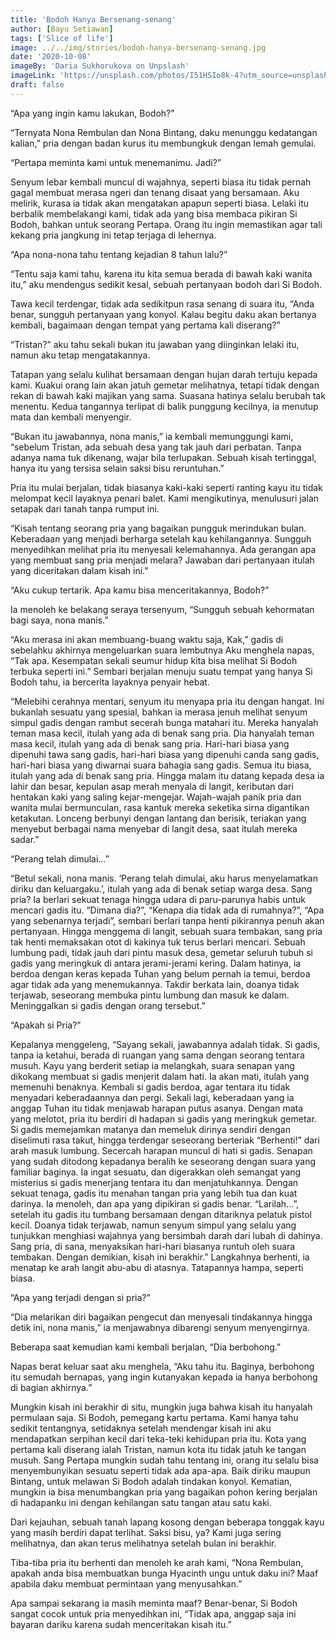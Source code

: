 ```yaml
---
title: 'Bodoh Hanya Bersenang-senang'
author: [Bayu Setiawan]
tags: ['Slice of life']
image: ../../img/stories/bodoh-hanya-bersenang-senang.jpg
date: '2020-10-08'
imageBy: 'Daria Sukhorukova on Unpslash'
imageLink: 'https://unsplash.com/photos/I51HSIo8k-4?utm_source=unsplash&utm_medium=referral&utm_content=creditShareLink'
draft: false
---
```


“Apa yang ingin kamu lakukan, Bodoh?”

“Ternyata Nona Rembulan dan Nona Bintang, daku menunggu kedatangan kalian,” pria dengan badan kurus itu membungkuk dengan lemah gemulai.

“Pertapa meminta kami untuk menemanimu. Jadi?”

Senyum lebar kembali muncul di wajahnya, seperti biasa itu tidak pernah gagal membuat merasa ngeri dan tenang disaat yang bersamaan. Aku melirik, kurasa ia tidak akan mengatakan apapun seperti biasa. Lelaki itu berbalik membelakangi kami, tidak ada yang bisa membaca pikiran Si Bodoh, bahkan untuk seorang Pertapa. Orang itu ingin memastikan agar tali kekang pria jangkung ini tetap terjaga di lehernya.

“Apa nona-nona tahu tentang kejadian 8 tahun lalu?”

“Tentu saja kami tahu, karena itu kita semua berada di bawah kaki wanita itu,” aku mendengus sedikit kesal, sebuah pertanyaan bodoh dari Si Bodoh.

Tawa kecil terdengar, tidak ada sedikitpun rasa senang di suara itu, “Anda benar, sungguh pertanyaan yang konyol. Kalau begitu daku akan bertanya kembali, bagaimaan dengan tempat yang pertama kali diserang?”

“Tristan?” aku tahu sekali bukan itu jawaban yang diinginkan lelaki itu, namun aku tetap mengatakannya.

Tatapan yang selalu kulihat bersamaan dengan hujan darah tertuju kepada kami. Kuakui orang lain akan jatuh gemetar melihatnya, tetapi tidak dengan rekan di bawah kaki majikan yang sama. Suasana hatinya selalu berubah tak menentu. Kedua tangannya terlipat di balik punggung kecilnya, ia menutup mata dan kembali menyengir.

“Bukan itu jawabannya, nona manis,” ia kembali memunggungi kami, “sebelum Tristan, ada sebuah desa yang tak jauh dari perbatan. Tanpa adanya nama tuk dikenang, wajar bila terlupakan. Sebuah kisah tertinggal, hanya itu yang tersisa selain saksi bisu reruntuhan.”

Pria itu mulai berjalan, tidak biasanya kaki-kaki seperti ranting kayu itu tidak melompat kecil layaknya penari balet. Kami mengikutinya, menulusuri jalan setapak dari tanah tanpa rumput ini.

“Kisah tentang seorang pria yang bagaikan pungguk merindukan bulan. Keberadaan yang menjadi berharga setelah kau kehilangannya. Sungguh menyedihkan melihat pria itu menyesali kelemahannya. Ada gerangan apa yang membuat sang pria menjadi melara? Jawaban dari pertanyaan itulah yang diceritakan dalam kisah ini.”

“Aku cukup tertarik. Apa kamu bisa menceritakannya, Bodoh?”

Ia menoleh ke belakang seraya tersenyum, “Sungguh sebuah kehormatan bagi saya, nona manis.”

“Aku merasa ini akan membuang-buang waktu saja, Kak,” gadis di sebelahku akhirnya mengeluarkan suara lembutnya
Aku menghela napas, “Tak apa. Kesempatan sekali seumur hidup kita bisa melihat Si Bodoh terbuka seperti ini.”
Sembari berjalan menuju suatu tempat yang hanya Si Bodoh tahu, ia bercerita layaknya penyair hebat.

“Melebihi cerahnya mentari, senyum itu menyapa pria itu dengan hangat. Ini bukanlah sesuatu yang spesial, bahkan ia merasa jenuh melihat senyum simpul gadis dengan rambut secerah bunga matahari itu. Mereka hanyalah teman masa kecil, itulah yang ada di benak sang pria. Dia hanyalah teman masa kecil, itulah yang ada di benak sang pria. Hari-hari biasa yang dipenuhi tawa sang gadis, hari-hari biasa yang dipenuhi canda sang gadis, hari-hari biasa yang diwarnai suara bahagia sang gadis. Semua itu biasa, itulah yang ada di benak sang pria. Hingga malam itu datang kepada desa ia lahir dan besar, kepulan asap merah menyala di langit, keributan dari hentakan kaki yang saling kejar-mengejar. Wajah-wajah panik pria dan wanita mulai bermunculan, rasa kantuk mereka seketika sirna digantikan ketakutan. Lonceng berbunyi dengan lantang dan berisik, teriakan yang menyebut berbagai nama menyebar di langit desa, saat itulah mereka sadar.”

“Perang telah dimulai…”

“Betul sekali, nona manis. ‘Perang telah dimulai, aku harus menyelamatkan diriku dan keluargaku.’, itulah yang ada di benak setiap warga desa. Sang pria? Ia berlari sekuat tenaga hingga udara di paru-parunya habis untuk mencari gadis itu. “Dimana dia?”, “Kenapa dia tidak ada di rumahnya?”, “Apa yang sebenarnya terjadi”, sembari berlari tanpa henti pikirannya penuh akan pertanyaan. Hingga menggema di langit, sebuah suara tembakan, sang pria tak henti memaksakan otot di kakinya tuk terus berlari mencari. Sebuah lumbung padi, tidak jauh dari pintu masuk desa, gemetar seluruh tubuh si gadis yang meringkuk di antara jerami-jerami kering. Dalam hatinya, ia berdoa dengan keras kepada Tuhan yang belum pernah ia temui, berdoa agar tidak ada yang menemukannya. Takdir berkata lain, doanya tidak terjawab, seseorang membuka pintu lumbung dan masuk ke dalam. Meninggalkan si gadis dengan orang tersebut.”

“Apakah si Pria?”

Kepalanya menggeleng, “Sayang sekali, jawabannya adalah tidak. Si gadis, tanpa ia ketahui, berada di ruangan yang sama dengan seorang tentara musuh. Kayu yang berderit setiap ia melangkah, suara senapan yang dikokang membuat si gadis menjerit dalam hati. Ia akan mati, itulah yang memenuhi benaknya. Kembali si gadis berdoa, agar tentara itu tidak menyadari keberadaannya dan pergi. Sekali lagi, keberadaan yang ia anggap Tuhan itu tidak menjawab harapan putus asanya. Dengan mata yang melotot, pria itu berdiri di hadapan si gadis yang meringkuk gemetar. Si gadis memejamkan matanya dan memeluk dirinya sendiri dengan diselimuti rasa takut, hingga terdengar seseorang berteriak “Berhenti!” dari arah masuk lumbung. Secercah harapan muncul di hati si gadis. Senapan yang sudah ditodong kepadanya beralih ke seseorang dengan suara yang familiar baginya. Ia ingat sesuatu, dan digerakkan oleh semangat yang misterius si gadis menerjang tentara itu dan menjatuhkannya. Dengan sekuat tenaga, gadis itu menahan tangan pria yang lebih tua dan kuat darinya. Ia menoleh, dan apa yang dipikiran si gadis benar. “Larilah…”, setelah itu gadis itu tumbang bersamaan dengan ditariknya pelatuk pistol kecil. Doanya tidak terjawab, namun senyum simpul yang selalu yang tunjukkan menghiasi wajahnya yang bersimbah darah dari lubah di dahinya. Sang pria, di sana, menyaksikan hari-hari biasanya runtuh oleh suara tembakan. Dengan demikian, kisah ini berakhir.”
Langkahnya berhenti, ia menatap ke arah langit abu-abu di atasnya. Tatapannya hampa, seperti biasa.

“Apa yang terjadi dengan si pria?”

“Dia melarikan diri bagaikan pengecut dan menyesali tindakannya hingga detik ini, nona manis,” ia menjawabnya dibarengi senyum menyengirnya.

Beberapa saat kemudian kami kembali berjalan, “Dia berbohong.”

Napas berat keluar saat aku menghela, “Aku tahu itu. Baginya, berbohong itu semudah bernapas, yang ingin kutanyakan kepada ia hanya berbohong di bagian akhirnya.”

Mungkin kisah ini berakhir di situ, mungkin juga bahwa kisah itu hanyalah permulaan saja. Si Bodoh, pemegang kartu pertama. Kami hanya tahu sedikit tentangnya, setidaknya setelah mendengar kisah ini aku mendapatkan serpihan kecil dari teka-teki kehidupan pria itu. Kota yang pertama kali diserang ialah Tristan, namun kota itu tidak jatuh ke tangan musuh. Sang Pertapa mungkin sudah tahu tentang ini, orang itu selalu bisa menyembunyikan sesuatu seperti tidak ada apa-apa. Baik diriku maupun Bintang, untuk melawan Si Bodoh adalah tindakan konyol. Kematian, mungkin ia bisa menumbangkan pria yang bagaikan pohon kering berjalan di hadapanku ini dengan kehilangan satu tangan atau satu kaki.

Dari kejauhan, sebuah tanah lapang kosong dengan beberapa tonggak kayu yang masih berdiri dapat terlihat. Saksi bisu, ya? Kami juga sering melihatnya, dan akan terus melihatnya setelah bulan ini berakhir.

Tiba-tiba pria itu berhenti dan menoleh ke arah kami, “Nona Rembulan, apakah anda bisa membuatkan bunga Hyacinth ungu untuk daku ini? Maaf apabila daku membuat permintaan yang menyusahkan.”

Apa sampai sekarang ia masih meminta maaf? Benar-benar, Si Bodoh sangat cocok untuk pria menyedihkan ini, “Tidak apa, anggap saja ini bayaran dariku karena sudah menceritakan kisah itu.”
